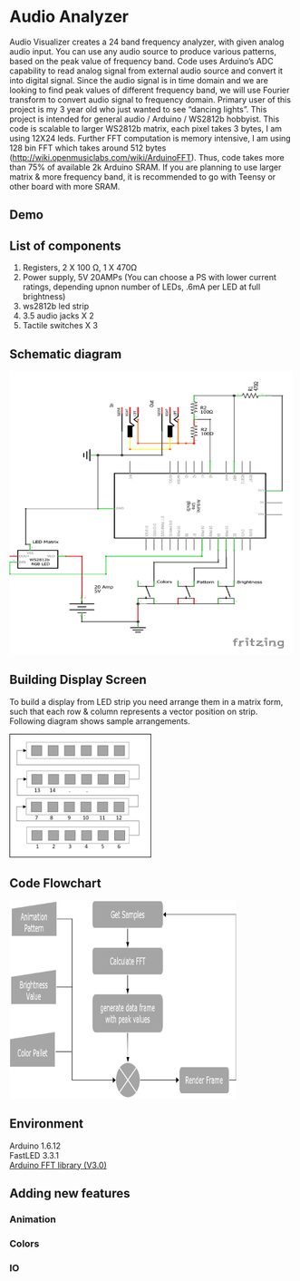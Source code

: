 # Audio Analyzer

Audio Visualizer creates a 24 band frequency analyzer, with given analog audio input. You can use any audio source to produce various patterns, based on the peak value of frequency band.
Code uses Arduino’s ADC capability to read analog signal from external audio source and convert it into digital signal. Since the audio signal is in time domain and we are looking to find peak values of different frequency band, we will use Fourier transform to convert audio signal to frequency domain. 
Primary user of this project is my 3 year old who just wanted to see “dancing lights”. This project is intended for general audio / Arduino / WS2812b hobbyist. 
This code is scalable to larger WS2812b matrix, each pixel takes 3 bytes, I am using 12X24 leds. Further FFT computation is memory intensive, I am using 128 bin FFT which takes around 512 bytes (http://wiki.openmusiclabs.com/wiki/ArduinoFFT).  Thus, code takes more than 75% of available 2k Arduino SRAM.  If you are planning to use larger matrix & more frequency band, it is recommended to go with Teensy or other board with more SRAM.

## Demo

## List of components
1.	Registers, 2 X 100 Ω, 1 X 470Ω 
2.	Power supply, 5V 20AMPs (You can choose a PS with lower current ratings, depending upnon number of LEDs, .6mA per LED at full brightness) 
3.	ws2812b led strip
4.	3.5 audio jacks X 2
5.	Tactile switches X 3

## Schematic diagram
 
<img src="https://github.com/amitalone/audio_analyzer/blob/master/audio_analyzer_schem.png" width="500px" height="500px" />
 
## Building Display Screen

To build a display from LED strip you need arrange them in a matrix form, such that each row & column represents a vector position on strip. Following diagram shows sample arrangements.

<img src="https://github.com/amitalone/audio_analyzer/blob/master/led-matrix.png" width="250px"/>

## Code Flowchart

<img src="https://github.com/amitalone/audio_analyzer/blob/master/flow-chart.png" width="400px" height="350px" />

## Environment
Arduino 1.6.12 <br>
FastLED 3.3.1 <br>
[Arduino FFT library (V3.0)](http://wiki.openmusiclabs.com/wiki/ArduinoFFT?action=AttachFile&do=view&target=ArduinoFFT3.zip)

## Adding new features

### Animation

### Colors 

### IO
